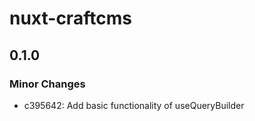 # nuxt-craftcms

## 0.1.0

### Minor Changes

- c395642: Add basic functionality of useQueryBuilder
